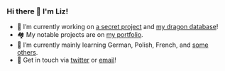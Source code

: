 ### Hi there 👋 I'm Liz!

- 🔭 I’m currently working on [a secret project](https://github.com/cozymaus/news) and [my dragon database](https://github.com/cozymaus/dragon-database)!
- 🏘️ My notable projects are on [my portfolio](https://cozymaus.com).  
- 🌱 I’m currently mainly learning German, Polish, French, and [some others](http://duolingo.com/cozymaus).
- 💬 Get in touch via [twitter](https://twitter.com/cozymaus) or [email](mailto:liz@cozymaus.com)!
